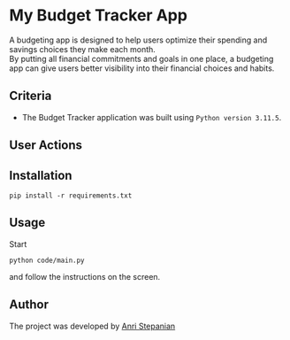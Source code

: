 # My Budget Tracker App

A budgeting app is designed to help users optimize their spending and savings choices they make each month.<br>By putting all financial commitments and goals in one place, a budgeting app can give users better visibility into their financial choices and habits.

## Criteria

- The Budget Tracker application was built using `Python version 3.11.5`.

## User Actions

## Installation

```commandline
pip install -r requirements.txt
```

## Usage

Start

```commandline
python code/main.py
```

and follow the instructions on the screen.

## Author

The project was developed by [Anri Stepanian](https://github.com/anristepanian)
